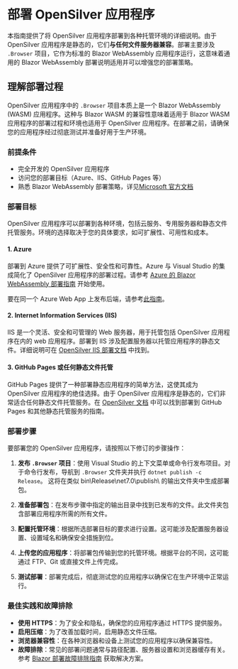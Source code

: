 # 部署 OpenSilver 应用程序

本指南提供了将 OpenSilver 应用程序部署到各种托管环境的详细说明。由于 OpenSilver 应用程序是静态的，它们**与任何文件服务器兼容**。部署主要涉及 `.Browser` 项目，它作为标准的 Blazor WebAssembly 应用程序运行，这意味着通用的 Blazor WebAssembly 部署说明适用并可以增强您的部署策略。

## 理解部署过程

OpenSilver 应用程序中的 `.Browser` 项目本质上是一个 Blazor WebAssembly (WASM) 应用程序。这种与 Blazor WASM 的兼容性意味着适用于 Blazor WASM 应用程序的部署过程和环境也适用于 OpenSilver 应用程序。在部署之前，请确保您的应用程序经过彻底测试并准备好用于生产环境。

### 前提条件

- 完全开发的 OpenSilver 应用程序
- 访问您的部署目标（Azure、IIS、GitHub Pages 等）
- 熟悉 Blazor WebAssembly 部署策略，详见[Microsoft 官方文档](https://learn.microsoft.com/en-us/aspnet/core/blazor/host-and-deploy/webassembly?view=aspnetcore-8.0#standalone-deployment)

### 部署目标

OpenSilver 应用程序可以部署到各种环境，包括云服务、专用服务器和静态文件托管服务。环境的选择取决于您的具体要求，如可扩展性、可用性和成本。

#### 1. Azure

部署到 Azure 提供了可扩展性、安全性和可靠性。Azure 与 Visual Studio 的集成简化了 OpenSilver 应用程序的部署过程。请参考 [Azure 的 Blazor WebAssembly 部署指南](https://learn.microsoft.com/en-us/aspnet/core/blazor/host-and-deploy/webassembly?view=aspnetcore-8.0#deploy-from-visual-studio) 开始使用。

要在同一个 Azure Web App 上发布后端，请参考[此指南](../how-to-topics/deploy-client-backend-on-azure.md)。

#### 2. Internet Information Services (IIS)

IIS 是一个灵活、安全和可管理的 Web 服务器，用于托管包括 OpenSilver 应用程序在内的 web 应用程序。部署到 IIS 涉及配置服务器以托管应用程序的静态文件。详细说明可在 [OpenSilver IIS 部署文档](../how-to-topics/add-site-to-iis.md) 中找到。

#### 3. GitHub Pages 或任何静态文件托管

GitHub Pages 提供了一种部署静态应用程序的简单方法，这使其成为 OpenSilver 应用程序的绝佳选择。由于 OpenSilver 应用程序是静态的，它们非常适合任何静态文件托管服务。在 [OpenSilver 文档](../how-to-topics/any-static-hosting.md) 中可以找到部署到 GitHub Pages 和其他静态托管服务的指南。

### 部署步骤

要部署您的 OpenSilver 应用程序，请按照以下修订的步骤操作：

1. **发布 `.Browser` 项目**：使用 Visual Studio 的上下文菜单或命令行发布项目。对于命令行发布，导航到 `.Browser` 文件夹并执行 `dotnet publish -c Release`。
   这将在类似 bin\Release\net7.0\publish\ 的输出文件夹中生成部署包。

2. **准备部署包**：在发布步骤中指定的输出目录中找到已发布的文件。此文件夹包含部署应用程序所需的所有文件。

3. **配置托管环境**：根据所选部署目标的要求进行设置。这可能涉及配置服务器设置、设置域名和确保安全措施到位。

4. **上传您的应用程序**：将部署包传输到您的托管环境。根据平台的不同，这可能通过 FTP、Git 或直接文件上传完成。

5. **测试部署**：部署完成后，彻底测试您的应用程序以确保它在生产环境中正常运行。

### 最佳实践和故障排除
* **使用 HTTPS**：为了安全和隐私，确保您的应用程序通过 HTTPS 提供服务。
* **启用压缩**：为了改善加载时间，启用静态文件压缩。
* **浏览器兼容性**：在各种浏览器和设备上测试您的应用程序以确保兼容性。
* **故障排除**：常见的部署问题通常与路径配置、服务器设置和浏览器缓存有关。参考 [Blazor 部署故障排除指南](https://learn.microsoft.com/en-us/aspnet/core/blazor/host-and-deploy/webassembly?view=aspnetcore-8.0#troubleshooting) 获取解决方案。